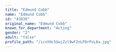 ```yaml
---
title: "Edmund Cobb"
name: "Edmund Cobb"
id: "43836"
original_name: "Edmund Cobb"
known_for_department: "Acting"
gender: "2"
adult: "false"
profile_path: "/icnYHc5GwjZzl9wF2nLP8rPvL8a.jpg"
---
```

